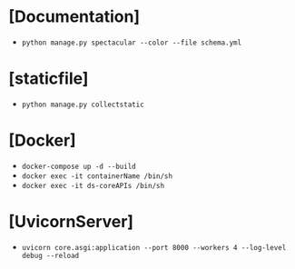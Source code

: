 # [Documentation]
- `python manage.py spectacular --color --file schema.yml`

# [staticfile]
- `python manage.py collectstatic `

# [Docker]
- `docker-compose up -d --build`
- `docker exec -it containerName /bin/sh`
- `docker exec -it ds-coreAPIs /bin/sh`

# [UvicornServer]
- `uvicorn core.asgi:application --port 8000 --workers 4 --log-level debug --reload`
